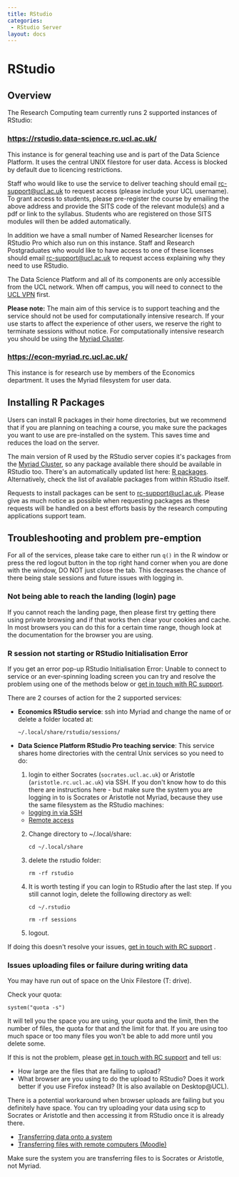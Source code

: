 ```yaml
---
title: RStudio
categories:
 - RStudio Server
layout: docs
---
```


# RStudio

## Overview

The Research Computing team currently runs 2 supported instances of RStudio:

### <https://rstudio.data-science.rc.ucl.ac.uk/>

This instance is for general teaching use and is part of the Data
Science Platform. It uses the central UNIX filestore for user data. Access is blocked by default due to licencing restrictions.

Staff who would like to use the service to deliver teaching should
email rc-support@ucl.ac.uk to request access (please include your UCL
username). To grant access to students, please pre-register the course
by emailing the above address and provide the SITS code of the
relevant module(s) and a pdf or link to the syllabus. Students who are
registered on those SITS modules will then be added automatically.

In addition we have a small number of Named Researcher licenses for
RStudio Pro which also run on this instance. Staff and Research
Postgraduates who would like to have access to one of these licenses
should email rc-support@ucl.ac.uk to request access explaining why
they need to use RStudio.

The Data Science Platform and all of its components are only
accessible from the UCL network. When off campus, you will need to
connect to the
[UCL VPN](https://ucl.ac.uk/isd/services/get-connected/ucl-virtual-private-network-vpn)
first.

**Please note:** The main aim of this service is to support teaching
  and the service should not be used for computationally intensive
  research. If your use starts to affect the experience of other
  users, we reserve the right to terminate sessions without
  notice. For computationally intensive
  research you should be using the [Myriad Cluster](https://www.rc.ucl.ac.uk/docs/Clusters/Myriad/).

### <https://econ-myriad.rc.ucl.ac.uk/>

This instance is for research use by members of the Economics
department. It uses the Myriad filesystem for user data.

## Installing R Packages

Users can install R packages in their home directories, but we recommend that if you are planning on teaching a course, you make sure the packages you want to use are pre-installed on the system. This saves time and reduces the load on the server.

The main version of R used by the RStudio server copies it's packages from the [Myriad Cluster](https://www.rc.ucl.ac.uk/docs/Clusters/Myriad/), so any package available there should be available in RStudio too. There's an automatically updated list here: [R packages](https://www.rc.ucl.ac.uk/docs/Installed_Software_Lists/r-packages/). Alternatively, check the list of available packages from within RStudio itself.

Requests to install packages can be sent to rc-support@ucl.ac.uk. Please give as much notice as possible when requesting packages as these requests will be handled on a best efforts basis by the research computing applications support team.

## Troubleshooting and problem pre-emption

For all of the services, please take care to either run `q()` in the R
window or press the red logout button in the top right hand corner
when you are done with the window, DO NOT just close the tab. This
decreases the chance of there being stale sessions and future issues
with logging in.

### Not being able to reach the landing (login) page

If you cannot reach the landing page, then please first try getting
there using private browsing and if that works then clear your cookies
and cache. In most browsers you can do this for a certain time range,
though look at the documentation for the browser you are using.

### R session not starting or RStudio Initialisation Error

If you get an error pop-up RStudio Initialisation Error: Unable to
connect to service or an ever-spinning loading screen you can try and
resolve the problem using one of the methods below or  [get in touch with RC support](../Contact_Us.md). 

There are 2 courses of action for the 2 supported services:

 - **Economics RStudio service**: ssh into Myriad and change the name of or delete a folder located at:
    
   ```
   ~/.local/share/rstudio/sessions/
   ```

 - **Data Science Platform RStudio Pro teaching service**: This service
 shares home directories with the central Unix services so you need to
 do:

    1. login to either Socrates (`socrates.ucl.ac.uk`) or Aristotle
(`aristotle.rc.ucl.ac.uk`) via SSH. If you don't know how to do this
there are instructions here - but make sure the system you are logging 
in to is Socrates or Aristotle not Myriad, because they use the same 
filesystem as the RStudio machines: 

     * [logging in via SSH](../Walkthroughs/Logging_In.md)
     * [Remote access](../Remote_Access.md)

    2. Change directory to ~/.local/share:

		```
		cd ~/.local/share
		```
		
   	3. delete the rstudio folder:

		```
		rm -rf rstudio
		```
		
	4. It is worth testing if you can login to RStudio after the last
       step. If you still cannot login, delete the folllowing directory as well:
	   
		```
		cd ~/.rstudio
		```
	   
		```
		rm -rf sessions
		```

	5. logout.

If doing this doesn't resolve your issues,  [get in touch with RC support](../Contact_Us.md) .

### Issues uploading files or failure during writing data

You may have run out of space on the Unix Filestore (T: drive).

Check your quota:

```
system("quota -s")
```

It will tell you the space you are using, your quota and the limit, then the number of files, 
the quota for that and the limit for that. If you are using too much space or too many files 
you won't be able to add more until you delete some.

If this is not the problem, please [get in touch with RC support](../Contact_Us.md) and tell 
us:

* How large are the files that are failing to upload?
* What browser are you using to do the upload to RStudio? Does it work better if you use 
  Firefox instead? (It is also available on Desktop@UCL).

There is a potential workaround when browser uploads are failing but you definitely have space.
You can try uploading your data using scp to Socrates or Aristotle and then accessing it from
RStudio once it is already there.

* [Transferring data onto a system](../howto.md#how-do-i-transfer-data-onto-the-system)
* [Transferring files with remote computers (Moodle)](https://moodle.ucl.ac.uk/course/section.php?id=852836)

Make sure the system you are transferring files to is Socrates or Aristotle, not Myriad.


